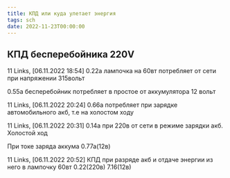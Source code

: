 ```yaml
---
title: КПД или куда улетает энергия
tags: sch
date: 2022-11-23T00:00:00
---
```


## КПД бесперебойника 220V
11 Links, [06.11.2022 18:54]
0.22а лампочка на 60вт потребляет от сети при напряжении 315вольт

0.55а бесперебойник потребляет в простое от аккумулятора 12 вольт

11 Links, [06.11.2022 20:24]
0.66а потребляет при зарядке автомобильного акб, т.е на холостом ходу

11 Links, [06.11.2022 20:31]
0.14а при 220в от сети в режиме зарядки акб. Холостой ход

При токе заряда аккума 0.77а(12в)

11 Links, [06.11.2022 20:52]
КПД при разряде акб и отдаче энергии из него в лампочку 60вт
0.22(220в)
7.16(12в)
